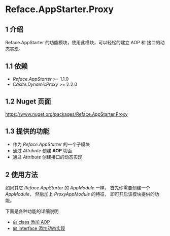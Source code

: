 # Reface.AppStarter.Proxy

## 1 介绍

Reface.AppStarter 的功能模块，使用此模块，可以轻松的建立 AOP 和 接口的动态实现。

## 1.1 依赖

* *Reface.AppStarter* >= 1.1.0
* *Caslte.DynamicProxy* >= 2.2.0

## 1.2 Nuget 页面

https://www.nuget.org/packages/Reface.AppStarter.Proxy

## 1.3 提供的功能

* 作为 *Reface.AppStarter* 的一个子模块
* 通过 *Attribute* 创建 **AOP** 切面
* 通过 *Attribute* 创建接口的动态实现

## 2 使用方法

如同其它 *Reface.AppStarter* 的 *AppModule* 一样，
首先你需要创建一个 *AppModule*，
然后加上 *ProxyAppModule* 的特征，
即可开启该模块提供的功能。

下面是各种功能的详细说明
* [向 class 添加 AOP](./docs/ProxyAttribute.md)
* [向 interface 添加动态实现](./docs/ImplementorAttribute.md)